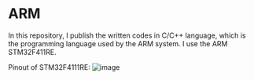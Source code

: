 # ARM
In this repository, I publish the written codes in C/C++ language, which is the programming language used by the ARM system. I use the ARM STM32F411RE.


Pinout of STM32F4111RE:
![image](https://user-images.githubusercontent.com/89753549/164947772-d8a19464-a6d2-4b15-b659-afd93aa8f34e.png)
